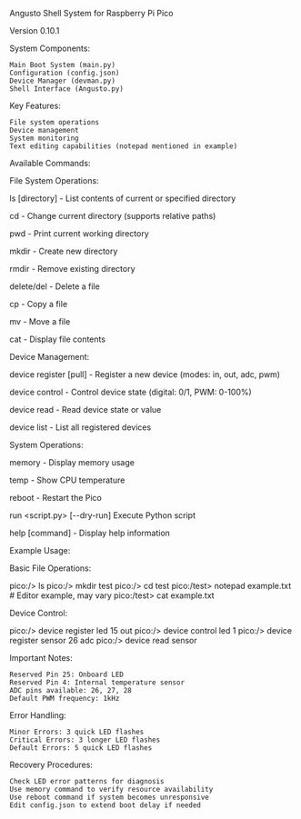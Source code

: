 Angusto Shell System for Raspberry Pi Pico

Version 0.10.1

System Components:

    Main Boot System (main.py)
    Configuration (config.json)
    Device Manager (devman.py)
    Shell Interface (Angusto.py)

Key Features:

    File system operations
    Device management
    System monitoring
    Text editing capabilities (notepad mentioned in example)

Available Commands:

File System Operations:

ls [directory] - List contents of current or specified directory

cd <directory> - Change current directory (supports relative paths)

pwd - Print current working directory

mkdir <dirname> - Create new directory

rmdir <dirname> - Remove existing directory

delete/del <filename> -	Delete a file

cp <source> <dest> - Copy a file

mv <source> <dest> - Move a file

cat <filename> - Display file contents

Device Management:

device register <name> <pin> <mode> [pull] - Register a new device (modes: in, out, adc, pwm)

device control <name> <value> -	Control device state (digital: 0/1, PWM: 0-100%)

device read <name> - Read device state or value

device list - List all registered devices

System Operations:

memory - Display memory usage

temp - Show CPU temperature

reboot - Restart the Pico

run <script.py> [--dry-run]	Execute Python script

help [command] - Display help information

Example Usage:

Basic File Operations:

pico:/> ls
pico:/> mkdir test
pico:/> cd test
pico:/test> notepad example.txt  # Editor example, may vary
pico:/test> cat example.txt

Device Control:

pico:/> device register led 15 out
pico:/> device control led 1
pico:/> device register sensor 26 adc
pico:/> device read sensor

Important Notes:

    Reserved Pin 25: Onboard LED
    Reserved Pin 4: Internal temperature sensor
    ADC pins available: 26, 27, 28
    Default PWM frequency: 1kHz

Error Handling:

    Minor Errors: 3 quick LED flashes
    Critical Errors: 3 longer LED flashes
    Default Errors: 5 quick LED flashes

Recovery Procedures:

    Check LED error patterns for diagnosis
    Use memory command to verify resource availability
    Use reboot command if system becomes unresponsive
    Edit config.json to extend boot delay if needed
